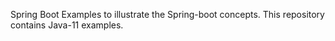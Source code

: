 Spring Boot Examples to illustrate the Spring-boot concepts. This repository contains Java-11 examples.
